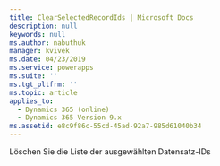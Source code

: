 ```yaml
---
title: ClearSelectedRecordIds | Microsoft Docs
description: null
keywords: null
ms.author: nabuthuk
manager: kvivek
ms.date: 04/23/2019
ms.service: powerapps
ms.suite: ''
ms.tgt_pltfrm: ''
ms.topic: article
applies_to:
  - Dynamics 365 (online)
  - Dynamics 365 Version 9.x
ms.assetid: e8c9f86c-55cd-45ad-92a7-985d61040b34
---
```


Löschen Sie die Liste der ausgewählten Datensatz-IDs
